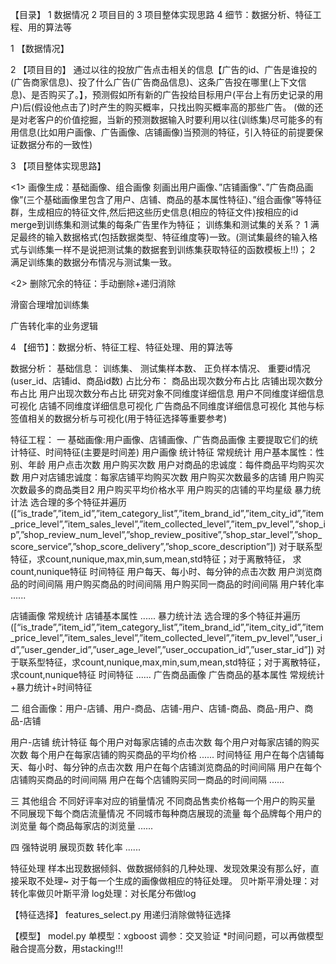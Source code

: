 
【目录】
1 数据情况 
2 项目目的 
3 项目整体实现思路 
4 细节：数据分析、特征工程、用的算法等

1 【数据情况】

2 【项目目的】 
     通过以往的投放广告点击相关的信息【广告的id、广告是谁投的(广告商家信息)、投了什么广告(广告商品信息)、这条广告投在哪里(上下文信息)、是否购买了。】，预测假如所有新的广告投给目标用户(平台上有历史记录的用户)后(假设他点击了)时产生的购买概率，只找出购买概率高的那些广告。
(做的还是对老客户的价值挖掘，当新的预测数据输入时要利用以往(训练集)尽可能多的有用信息(比如用户画像、广告画像、店铺画像)当预测的特征，引入特征的前提要保证数据分布的一致性)

3 【项目整体实现思路】

<1> 画像生成：基础画像、组合画像
    刻画出用户画像、”店铺画像”、”广告商品画像”(三个基础画像里包含了用户、店铺、商品的基本属性特征)、”组合画像”等特征群，生成相应的特征文件,然后把这些历史信息(相应的特征文件)按相应的id merge到训练集和测试集的每条广告里作为特征；
    训练集和测试集的关系？
    1 满足最终的输入数据格式(包括数据类型、特征维度等)一致。(测试集最终的输入格式与训练集一样不是说把测试集的数据套到训练集获取特征的函数模板上!!)；
    2 满足训练集的数据分布情况与测试集一致。

<2> 删除冗余的特征：手动删除+递归消除

   滑窗合理增加训练集

   广告转化率的业务逻辑


4 【细节】：数据分析、特征工程、特征处理、用的算法等

数据分析：
    基础信息：
        训练集、
        测试集样本数、
        正负样本情况、
        重要id情况(user_id、店铺id、商品id数)
    占比分布：
        商品出现次数分布占比
        店铺出现次数分布占比
        用户出现次数分布占比
    研究对象不同维度详细信息
        用户不同维度详细信息可视化
        店铺不同维度详细信息可视化
        广告商品不同维度详细信息可视化
    其他与标签值相关的数据分析与可视化(用于特征选择等重要参考)

特征工程：
一 基础画像:用户画像、店铺画像、广告商品画像
主要提取它们的统计特征、时间特征(主要是时间差)
用户画像
    统计特征
    常规统计
    用户基本属性：性别、年龄
    用户点击次数
    用户购买次数
    用户对商品的忠诚度：每件商品平均购买次数
    用户对店铺忠诚度：每家店铺平均购买次数
    用户购买次数最多的店铺
    用户购买次数最多的商品类目2
    用户购买平均价格水平
    用户购买的店铺的平均星级
    暴力统计法
    选合理的多个特征并遍历
 ([“is_trade”,”item_id”,”item_category_list”,”item_brand_id”,”item_city_id”,”item_price_level”,”item_sales_level”,”item_collected_level”,”item_pv_level”,“shop_ip”,”shop_review_num_level”,”shop_review_positive”,”shop_star_level”,”shop_score_service”,”shop_score_delivery”,”shop_score_description”])
    对于联系型特征，求count,nunique,max,min,sum,mean,std特征；对于离散特征，
    求count,nunique特征
    时间特征
    用户每天、每小时、每分钟的点击次数
    用户浏览商品的时间间隔
    用户购买商品的时间间隔
    用户购买同一商品的时间间隔
    用户转化率
    ......

店铺画像
    常规统计
    店铺基本属性
    ......
    暴力统计法
    选合理的多个特征并遍历
    ([“is_trade”,”item_id”,”item_category_list”,”item_brand_id”,”item_city_id”,”item_price_level”,”item_sales_level”,”item_collected_level”,”item_pv_level”,”user_id”,”user_gender_id”,”user_age_level”,”user_occupation_id”,”user_star_id”])
    对于联系型特征，求count,nunique,max,min,sum,mean,std特征；对于离散特征，
    求count,nunique特征
    时间特征
    ......
广告商品画像
    广告商品的基本属性
    常规统计+暴力统计+时间特征

二 组合画像：用户-店铺、用户-商品、店铺-用户、店铺-商品、商品-用户、商品-店铺

用户-店铺
    统计特征
    每个用户对每家店铺的点击次数
    每个用户对每家店铺的购买次数
    每个用户在每家店铺的购买商品的平均价格
    ......
    时间特征
    用户在每个店铺每天、每小时、每分钟的点击次数
    用户在每个店铺浏览商品的时间间隔
    用户在每个店铺购买商品的时间间隔
    用户在每个店铺购买同一商品的时间间隔
    ......

三 其他组合
    不同好评率对应的销量情况
    不同商品售卖价格每一个用户的购买量
    不同展现下每个商店流量情况
    不同城市每种商店展现的流量
    每个品牌每个用户的浏览量
    每个商品每家店的浏览量
    ......

四 强特说明
    展现页数
    转化率
    ......

特征处理
    样本出现数据倾斜、做数据倾斜的几种处理、发现效果没有那么好，直接采取不处理~
    对于每一个生成的画像做相应的特征处理。
    贝叶斯平滑处理：对转化率做贝叶斯平滑
    log处理：对长尾分布做log

【特征选择】  features_select.py
    用递归消除做特征选择

【模型】   model.py
    单模型：xgboost
    调参：交叉验证
    *时间问题，可以再做模型融合提高分数，用stacking!!!
